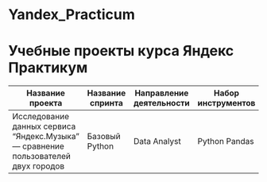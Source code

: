 # Yandex_Practicum
# Учебные проекты курса Яндекс Практикум 

| Название проекта | Название спринта | Направление деятельности | Набор инструментов | Задачи проекта | Краткое описание |
| ---------------- | ---------------- | ------------------------ | ------------------ | -------------- | ---------------- |
|Исследование данных сервиса “Яндекс.Музыка” — сравнение пользователей двух городов | Базовый Python | Data Analyst | Python Pandas | | |
